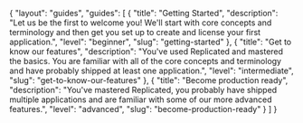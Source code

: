 {
  "layout": "guides",
  "guides": [
    {
      "title": "Getting Started",
      "description": "Let us be the first to welcome you! We'll start with core concepts and terminology and then get you set up to create and license your first application.",
      "level": "beginner",
      "slug": "getting-started"
    },
    {
      "title": "Get to know our features",
      "description": "You've used Replicated and mastered the basics. You are familiar with all of the core concepts and terminology and have probably shipped at least one application.",
      "level": "intermediate",
      "slug": "get-to-know-our-features"
    },
    {
      "title": "Become production ready",
      "description": "You've mastered Replicated, you probably  have shipped multiple applications and are familiar with some of our more advanced features.",
      "level": "advanced",
      "slug": "become-production-ready"
    }
  ]
}

